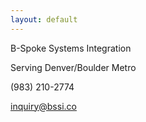 ```yaml
---
layout: default
---
```


B-Spoke Systems Integration

Serving Denver/Boulder Metro

(983) 210-2774

inquiry@bssi.co